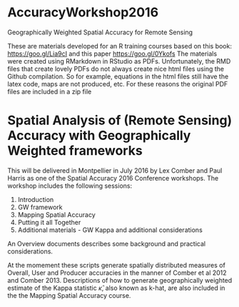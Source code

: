 # AccuracyWorkshop2016
Geographically Weighted Spatial Accuracy for Remote Sensing

These are materials developed for an R training courses based on this book: https://goo.gl/Lia9cI and this paper https://goo.gl/0Ykofs
The materials were created using RMarkdown in RStudio as PDFs. Unfortunately, the RMD files that create lovely PDFs do not always create nice html files using the Github compilation. So for example, equations in the html files still have the latex code, maps are not produced, etc. For these reasons the original PDF files are included in a zip file 

# Spatial Analysis of (Remote Sensing) Accuracy with Geographically Weighted frameworks

This will be delivered in Montpellier in July 2016 by Lex Comber and Paul Harris as one of the Spatial Accuracy 2016 Conference workshops. The workshop includes the following sessions:

1. Introduction
2. GW framework
3. Mapping Spatial Accuracy
4. Putting it all Together
5. Additional materials - GW Kappa and additional considerations

An Overview documents describes some background and practical considerations.

At the momement these scripts generate spatially distributed measures of Overall, User and Producer accuracies in the manner of Comber et al 2012 and Comber 2013. Descriptions of how to generate geographically weighted estimate of the Kappa statistic $\hat{\kappa}$, also known as k-hat, are also included in the the Mapping Spatial Accuracy course. 
